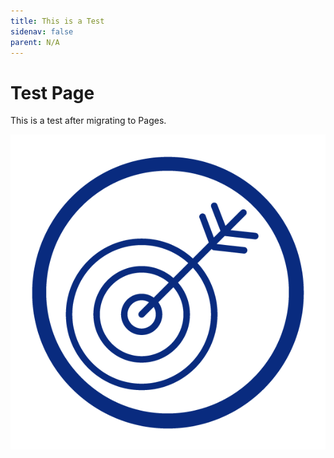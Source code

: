 ```yaml
---
title: This is a Test
sidenav: false
parent: N/A
---
```

# T﻿est Page

T﻿his is a test after migrating to Pages.

![CTA Icon](../images/cta-icon1.png)
